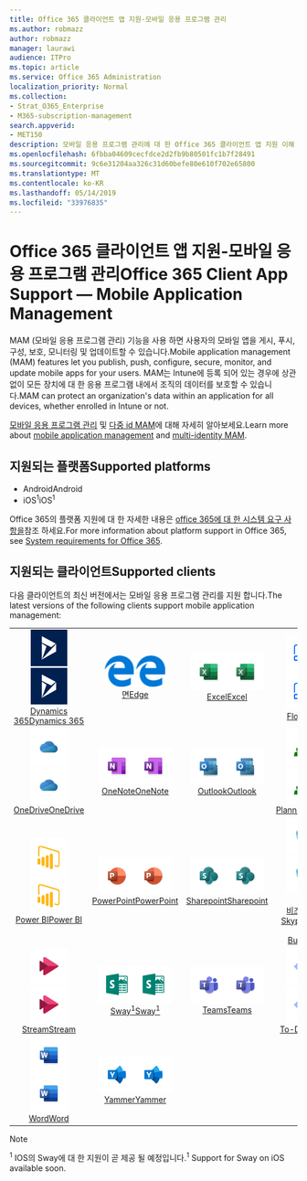 ```yaml
---
title: Office 365 클라이언트 앱 지원-모바일 응용 프로그램 관리
ms.author: robmazz
author: robmazz
manager: laurawi
audience: ITPro
ms.topic: article
ms.service: Office 365 Administration
localization_priority: Normal
ms.collection:
- Strat_O365_Enterprise
- M365-subscription-management
search.appverid:
- MET150
description: 모바일 응용 프로그램 관리에 대 한 Office 365 클라이언트 앱 지원 이해
ms.openlocfilehash: 6fbba04609cecfdce2d2fb9b80501fc1b7f28491
ms.sourcegitcommit: 9c6e31204aa326c31d60befe80e610f702e65800
ms.translationtype: MT
ms.contentlocale: ko-KR
ms.lasthandoff: 05/14/2019
ms.locfileid: "33976835"
---
```

# <a name="office-365-client-app-support--mobile-application-management"></a><span data-ttu-id="d01ba-103">Office 365 클라이언트 앱 지원-모바일 응용 프로그램 관리</span><span class="sxs-lookup"><span data-stu-id="d01ba-103">Office 365 Client App Support — Mobile Application Management</span></span>

<span data-ttu-id="d01ba-104">MAM (모바일 응용 프로그램 관리) 기능을 사용 하면 사용자의 모바일 앱을 게시, 푸시, 구성, 보호, 모니터링 및 업데이트할 수 있습니다.</span><span class="sxs-lookup"><span data-stu-id="d01ba-104">Mobile application management (MAM) features let you publish, push, configure, secure, monitor, and update mobile apps for your users.</span></span> <span data-ttu-id="d01ba-105">MAM는 Intune에 등록 되어 있는 경우에 상관 없이 모든 장치에 대 한 응용 프로그램 내에서 조직의 데이터를 보호할 수 있습니다.</span><span class="sxs-lookup"><span data-stu-id="d01ba-105">MAM can protect an organization's data within an application for all devices, whether enrolled in Intune or not.</span></span>

<span data-ttu-id="d01ba-106">[모바일 응용 프로그램 관리](https://docs.microsoft.com/intune/mam-faq) 및 [다중 id MAM](https://docs.microsoft.com/intune/app-protection-policy)에 대해 자세히 알아보세요.</span><span class="sxs-lookup"><span data-stu-id="d01ba-106">Learn more about [mobile application management](https://docs.microsoft.com/intune/mam-faq) and [multi-identity MAM](https://docs.microsoft.com/intune/app-protection-policy).</span></span>

## <a name="supported-platforms"></a><span data-ttu-id="d01ba-107">지원되는 플랫폼</span><span class="sxs-lookup"><span data-stu-id="d01ba-107">Supported platforms</span></span>

 - <span data-ttu-id="d01ba-108">Android</span><span class="sxs-lookup"><span data-stu-id="d01ba-108">Android</span></span>
 - <span data-ttu-id="d01ba-109">iOS<sup>1</sup></span><span class="sxs-lookup"><span data-stu-id="d01ba-109">iOS<sup>1</sup></span></span>

<span data-ttu-id="d01ba-110">Office 365의 플랫폼 지원에 대 한 자세한 내용은 [office 365에 대 한 시스템 요구 사항을](https://products.office.com/office-system-requirements)참조 하세요.</span><span class="sxs-lookup"><span data-stu-id="d01ba-110">For more information about platform support in Office 365, see [System requirements for Office 365](https://products.office.com/office-system-requirements).</span></span>

## <a name="supported-clients"></a><span data-ttu-id="d01ba-111">지원되는 클라이언트</span><span class="sxs-lookup"><span data-stu-id="d01ba-111">Supported clients</span></span>

<span data-ttu-id="d01ba-112">다음 클라이언트의 최신 버전에서는 모바일 응용 프로그램 관리를 지원 합니다.</span><span class="sxs-lookup"><span data-stu-id="d01ba-112">The latest versions of the following clients support mobile application management:</span></span>

| | | | | | |
|:---:|:---:|:---:|:---:|:---:|:---:|
| <span data-ttu-id="d01ba-113">![Dynamics 365 아이콘](media/o365-dynamics365-64x64.png)</span><span class="sxs-lookup"><span data-stu-id="d01ba-113">![Dynamics 365 icon](media/o365-dynamics365-64x64.png)</span></span> <br> [<span data-ttu-id="d01ba-114">Dynamics 365</span><span class="sxs-lookup"><span data-stu-id="d01ba-114">Dynamics 365</span></span>](https://dynamics.microsoft.com) | <span data-ttu-id="d01ba-115">![에 지 아이콘](media/o365-edge-64x64.png)</span><span class="sxs-lookup"><span data-stu-id="d01ba-115">![Edge icon](media/o365-edge-64x64.png)</span></span> <br> [<span data-ttu-id="d01ba-116">면</span><span class="sxs-lookup"><span data-stu-id="d01ba-116">Edge</span></span>](https://www.microsoft.com/windows/microsoft-edge) | <span data-ttu-id="d01ba-117">![Excel 아이콘](media/o365-excel-64x64.png)</span><span class="sxs-lookup"><span data-stu-id="d01ba-117">![Excel icon](media/o365-excel-64x64.png)</span></span> <br> [<span data-ttu-id="d01ba-118">Excel</span><span class="sxs-lookup"><span data-stu-id="d01ba-118">Excel</span></span>](https://products.office.com/excel) | <span data-ttu-id="d01ba-119">![흐름 아이콘](media/o365-flow-64x64.png)</span><span class="sxs-lookup"><span data-stu-id="d01ba-119">![Flow icon](media/o365-flow-64x64.png)</span></span> <br> [<span data-ttu-id="d01ba-120">Flow</span><span class="sxs-lookup"><span data-stu-id="d01ba-120">Flow</span></span>](https://flow.microsoft.com) | <span data-ttu-id="d01ba-121">![Kaizala 아이콘](media/o365-kaizala-64x64.png)</span><span class="sxs-lookup"><span data-stu-id="d01ba-121">![Kaizala icon](media/o365-kaizala-64x64.png)</span></span> <br> [<span data-ttu-id="d01ba-122">Kaizala</span><span class="sxs-lookup"><span data-stu-id="d01ba-122">Kaizala</span></span>](https://products.office.com/en/business/microsoft-kaizala) 
| <span data-ttu-id="d01ba-123">![비즈니스용 OneDrive 아이콘](media/o365-OneDrive-64x64.png)</span><span class="sxs-lookup"><span data-stu-id="d01ba-123">![OneDrive for Business icon](media/o365-OneDrive-64x64.png)</span></span> <br> [<span data-ttu-id="d01ba-124">OneDrive</span><span class="sxs-lookup"><span data-stu-id="d01ba-124">OneDrive</span></span>](https://products.office.com/onedrive-for-business/online-cloud-storage) | <span data-ttu-id="d01ba-125">![OneNote 아이콘](media/o365-OneNote-64x64.png)</span><span class="sxs-lookup"><span data-stu-id="d01ba-125">![OneNote icon](media/o365-OneNote-64x64.png)</span></span> <br> [<span data-ttu-id="d01ba-126">OneNote</span><span class="sxs-lookup"><span data-stu-id="d01ba-126">OneNote</span></span>](https://products.office.com/onenote) | <span data-ttu-id="d01ba-127">![Outlook 아이콘](media/o365-outlook-64x64.png)</span><span class="sxs-lookup"><span data-stu-id="d01ba-127">![Outlook icon](media/o365-outlook-64x64.png)</span></span> <br> [<span data-ttu-id="d01ba-128">Outlook</span><span class="sxs-lookup"><span data-stu-id="d01ba-128">Outlook</span></span>](https://products.office.com/outlook) | <span data-ttu-id="d01ba-129">![Planner 아이콘](media/o365-planner-64x64.png)</span><span class="sxs-lookup"><span data-stu-id="d01ba-129">![Planner icon](media/o365-planner-64x64.png)</span></span> <br> [<span data-ttu-id="d01ba-130">Planner</span><span class="sxs-lookup"><span data-stu-id="d01ba-130">Planner</span></span>](https://products.office.com/business/task-management-software) | <span data-ttu-id="d01ba-131">![PowerApps 아이콘](media/o365-powerapps-64x64.png)</span><span class="sxs-lookup"><span data-stu-id="d01ba-131">![PowerApps icon](media/o365-powerapps-64x64.png)</span></span> <br> [<span data-ttu-id="d01ba-132">PowerApps</span><span class="sxs-lookup"><span data-stu-id="d01ba-132">PowerApps </span></span>](https://powerapps.microsoft.com) 
| <span data-ttu-id="d01ba-133">![PowerBI 아이콘](media/o365-powerbi-64x64.png)</span><span class="sxs-lookup"><span data-stu-id="d01ba-133">![PowerBI icon](media/o365-powerbi-64x64.png)</span></span> <br> [<span data-ttu-id="d01ba-134">Power BI</span><span class="sxs-lookup"><span data-stu-id="d01ba-134">Power BI</span></span>](https://powerbi.microsoft.com) | <span data-ttu-id="d01ba-135">![PowerPoint 아이콘](media/o365-powerpoint-64x64.png)</span><span class="sxs-lookup"><span data-stu-id="d01ba-135">![PowerPoint icon](media/o365-powerpoint-64x64.png)</span></span> <br> [<span data-ttu-id="d01ba-136">PowerPoint</span><span class="sxs-lookup"><span data-stu-id="d01ba-136">PowerPoint</span></span>](https://products.office.com/powerpoint) | <span data-ttu-id="d01ba-137">![SharePoint 아이콘](media/o365-sharepoint-64x64.png)</span><span class="sxs-lookup"><span data-stu-id="d01ba-137">![SharePoint icon](media/o365-sharepoint-64x64.png)</span></span> <br> [<span data-ttu-id="d01ba-138">Sharepoint</span><span class="sxs-lookup"><span data-stu-id="d01ba-138">Sharepoint</span></span>](https://products.office.com/sharepoint) | <span data-ttu-id="d01ba-139">![비즈니스용 Skype 아이콘](media/o365-skypeforbusiness-64x64.png)</span><span class="sxs-lookup"><span data-stu-id="d01ba-139">![Skype for Business icon](media/o365-skypeforbusiness-64x64.png)</span></span> <br> [<span data-ttu-id="d01ba-140"><br> 비즈니스용 Skype</span><span class="sxs-lookup"><span data-stu-id="d01ba-140">Skype for <br> Business</span></span>](https://www.skype.com/business/) | <span data-ttu-id="d01ba-141">![StaffHub 아이콘](media/o365-staffhub-64x64.png)</span><span class="sxs-lookup"><span data-stu-id="d01ba-141">![StaffHub icon](media/o365-staffhub-64x64.png)</span></span> <br> [<span data-ttu-id="d01ba-142">StaffHub</span><span class="sxs-lookup"><span data-stu-id="d01ba-142">StaffHub</span></span>](https://products.office.com/microsoft-staffhub/staff-scheduling-software) 
| <span data-ttu-id="d01ba-143">![스트림 아이콘](media/o365-stream-64x64.png)</span><span class="sxs-lookup"><span data-stu-id="d01ba-143">![Stream icon](media/o365-stream-64x64.png)</span></span> <br> [<span data-ttu-id="d01ba-144">Stream</span><span class="sxs-lookup"><span data-stu-id="d01ba-144">Stream</span></span>](https://stream.microsoft.com) | <span data-ttu-id="d01ba-145">![Sway 아이콘](media/o365-sway-64x64.png)</span><span class="sxs-lookup"><span data-stu-id="d01ba-145">![Sway icon](media/o365-sway-64x64.png)</span></span> <br> [<span data-ttu-id="d01ba-146">Sway<sup>1</sup></span><span class="sxs-lookup"><span data-stu-id="d01ba-146">Sway<sup>1</sup></span></span>](https://sway.com) | <span data-ttu-id="d01ba-147">![팀 아이콘](media/o365-teams-64x64.png)</span><span class="sxs-lookup"><span data-stu-id="d01ba-147">![Teams icon](media/o365-teams-64x64.png)</span></span> <br> [<span data-ttu-id="d01ba-148">Teams</span><span class="sxs-lookup"><span data-stu-id="d01ba-148">Teams</span></span>](https://products.office.com/microsoft-teams/group-chat-software) | <span data-ttu-id="d01ba-149">![할 일 아이콘](media/o365-todo-64x64.png)</span><span class="sxs-lookup"><span data-stu-id="d01ba-149">![To-Do icon](media/o365-todo-64x64.png)</span></span> <br> [<span data-ttu-id="d01ba-150">To-Do</span><span class="sxs-lookup"><span data-stu-id="d01ba-150">To-Do</span></span>](https://todo.microsoft.com) | <span data-ttu-id="d01ba-151">![Visio 아이콘](media/o365-visio-64x64.png)</span><span class="sxs-lookup"><span data-stu-id="d01ba-151">![Visio icon](media/o365-visio-64x64.png)</span></span> <br> [<span data-ttu-id="d01ba-152">Visio</span><span class="sxs-lookup"><span data-stu-id="d01ba-152">Visio</span></span>](https://products.office.com/visio/flowchart-software) 
| <span data-ttu-id="d01ba-153">![Word 아이콘](media/o365-word-64x64.png)</span><span class="sxs-lookup"><span data-stu-id="d01ba-153">![Word icon](media/o365-word-64x64.png)</span></span> <br> [<span data-ttu-id="d01ba-154">Word</span><span class="sxs-lookup"><span data-stu-id="d01ba-154">Word</span></span>](https://products.office.com/word) | <span data-ttu-id="d01ba-155">![Yammer 아이콘](media/o365-yammer-64x64.png)</span><span class="sxs-lookup"><span data-stu-id="d01ba-155">![Yammer icon](media/o365-yammer-64x64.png)</span></span> <br> [<span data-ttu-id="d01ba-156">Yammer</span><span class="sxs-lookup"><span data-stu-id="d01ba-156">Yammer</span></span>](https://products.office.com/yammer/yammer-overview)

> [!NOTE]
> <span data-ttu-id="d01ba-157"><sup>1</sup> IOS의 Sway에 대 한 지원이 곧 제공 될 예정입니다.</span><span class="sxs-lookup"><span data-stu-id="d01ba-157"><sup>1</sup> Support for Sway on iOS available soon.</span></span>